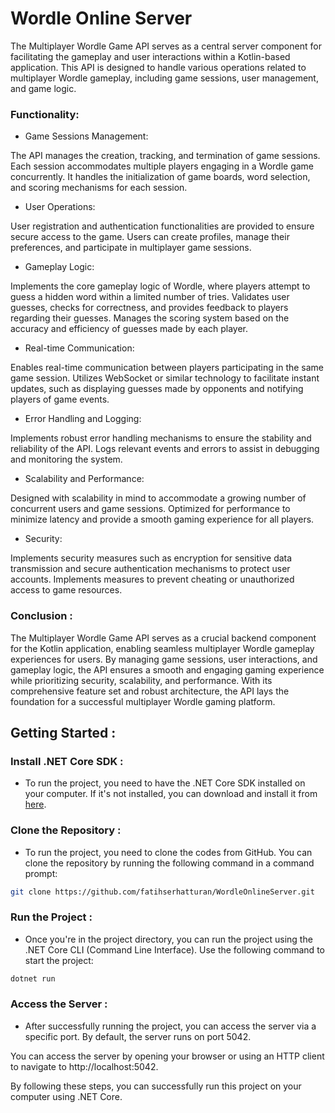 
# Wordle Online Server

The Multiplayer Wordle Game API serves as a central server component for facilitating the gameplay and user interactions within a Kotlin-based application. This API is designed to handle various operations related to multiplayer Wordle gameplay, including game sessions, user management, and game logic.

### Functionality:

- Game Sessions Management:

The API manages the creation, tracking, and termination of game sessions. Each session accommodates multiple players engaging in a Wordle game concurrently.
It handles the initialization of game boards, word selection, and scoring mechanisms for each session.

- User Operations:

User registration and authentication functionalities are provided to ensure secure access to the game.
Users can create profiles, manage their preferences, and participate in multiplayer game sessions.

- Gameplay Logic:

Implements the core gameplay logic of Wordle, where players attempt to guess a hidden word within a limited number of tries.
Validates user guesses, checks for correctness, and provides feedback to players regarding their guesses.
Manages the scoring system based on the accuracy and efficiency of guesses made by each player.

- Real-time Communication:

Enables real-time communication between players participating in the same game session.
Utilizes WebSocket or similar technology to facilitate instant updates, such as displaying guesses made by opponents and notifying players of game events.

- Error Handling and Logging:

Implements robust error handling mechanisms to ensure the stability and reliability of the API.
Logs relevant events and errors to assist in debugging and monitoring the system.

- Scalability and Performance:

Designed with scalability in mind to accommodate a growing number of concurrent users and game sessions.
Optimized for performance to minimize latency and provide a smooth gaming experience for all players.

- Security:

Implements security measures such as encryption for sensitive data transmission and secure authentication mechanisms to protect user accounts.
Implements measures to prevent cheating or unauthorized access to game resources.

### Conclusion :

The Multiplayer Wordle Game API serves as a crucial backend component for the Kotlin application, enabling seamless multiplayer Wordle gameplay experiences for users. By managing game sessions, user interactions, and gameplay logic, the API ensures a smooth and engaging gaming experience while prioritizing security, scalability, and performance. With its comprehensive feature set and robust architecture, the API lays the foundation for a successful multiplayer Wordle gaming platform.
## Getting Started :

###  Install .NET Core SDK :

- To run the project, you need to have the .NET Core SDK installed on your computer. If it's not installed, you can download and install it from [here](https://dotnet.microsoft.com/download).

###  Clone the Repository :

- To run the project, you need to clone the codes from GitHub. You can clone the repository by running the following command in a command prompt:

```bash
git clone https://github.com/fatihserhatturan/WordleOnlineServer.git
```


### Run the Project :

- Once you're in the project directory, you can run the project using the .NET Core CLI (Command Line Interface). Use the following command to start the project:

```bash
dotnet run
```

### Access the Server :

- After successfully running the project, you can access the server via a specific port. By default, the server runs on port 5042.

You can access the server by opening your browser or using an HTTP client to navigate to http://localhost:5042.

By following these steps, you can successfully run this project on your computer using .NET Core.




